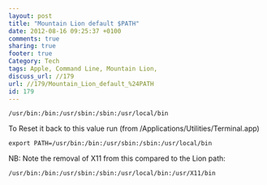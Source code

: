 ```yaml
---
layout: post
title: "Mountain Lion default $PATH"
date: 2012-08-16 09:25:37 +0100 
comments: true
sharing: true
footer: true
Category: Tech
tags: Apple, Command Line, Mountain Lion,
discuss_url: //179
url: //179/Mountain_Lion_default_%24PATH
id: 179
---
```

    /usr/bin:/bin:/usr/sbin:/sbin:/usr/local/bin

To Reset it back to this value run (from /Applications/Utilities/Terminal.app)

    export PATH=/usr/bin:/bin:/usr/sbin:/sbin:/usr/local/bin

NB: Note the removal of X11 from this compared to the Lion path:

    /usr/bin:/bin:/usr/sbin:/sbin:/usr/local/bin:/usr/X11/bin
